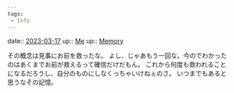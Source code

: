 ```yaml
---
tags:
 - Info
---
```


date:: [2023-03-17](/Daily_Note/2023-03-17.md)
up:: [Me](Bar/Novel/Chaos/Me.md)
up:: [Memory](../Bar/Novel/Topics/Memory.md)

その概念は見事にお前を救ったな。
よし、じゃあもう一回な。今のでわかったのはあくまでお前が救えるって確信だけだもん。
これから何度も救われることになるだろうし、自分のものにしなくっちゃいけねぇのさ。
いつまでもあると思うなその記憶。